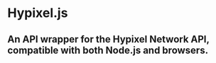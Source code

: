 # Hypixel.js
## An API wrapper for the Hypixel Network API, compatible with both Node.js and browsers.
